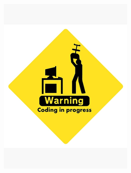 <p align="center">
<img src="./gitHub-images/CodingInProgress.jpg" width="400" height="auto" >
</p>
